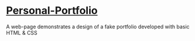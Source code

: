 # <a href="https://codepen.io/vl4dkravets/full/MWoVbzK">Personal-Portfolio</a>
A web-page demonstrates a design of a fake portfolio developed with basic HTML &amp; CSS 
